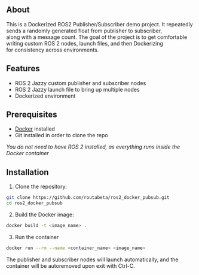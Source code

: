 ## About
This is a Dockerized ROS2 Publisher/Subscriber demo project. It repeatedly sends a randomly generated float from publisher to subscriber,  
along with a message count. The goal of the project is to get comfortable writing custom ROS 2 nodes, launch files, and then Dockerizing  
for consistency across environments.

## Features
- ROS 2 Jazzy custom publisher and subscriber nodes
- ROS 2 Jazzy launch file to bring up multiple nodes
- Dockerized environment

## Prerequisites
- [Docker](https://www.docker.com/) installed
- Git installed in order to clone the repo

*You do not need to have ROS 2 installed, as everything runs inside the Docker container*

## Installation
1. Clone the repository:
```bash
git clone https://github.com/routabeta/ros2_docker_pubsub.git
cd ros2_docker_pubsub
```
2. Build the Docker image:
```bash
docker build -t <image_name> .
```
3. Run the container
```bash
docker run --rm --name <container_name> <image_name>
```
The publisher and subscriber nodes will launch automatically, and the container will be autoremoved upon exit with Ctrl-C.
